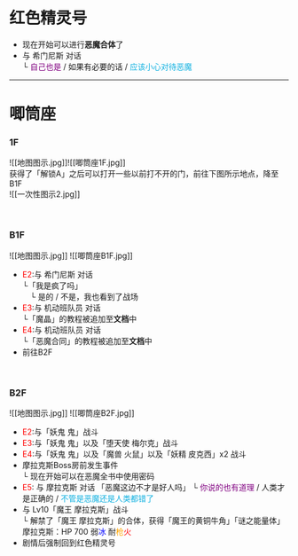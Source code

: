 # 红色精灵号<br>
- 现在开始可以进行**恶魔合体**了
- 与 希门尼斯 对话  
  └ <font color = "purple">自己也是</font> / 如果有必要的话 / <font color = "seablue">应该小心对待恶魔</font>  
---
# 唧筒座  <br>  
### 1F<br>
![[地图图示.jpg]]![[唧筒座1F.jpg]]  <br>
获得了「解锁A」之后可以打开一些以前打不开的门，前往下图所示地点，降至B1F  
![[一次性图示2.jpg]]  

<br>

### B1F  <br>
![[地图图示.jpg]]
![[唧筒座B1F.jpg]]  <br>
- <font color = "red">E2</font>:与 希门尼斯 对话  
  └「我是疯了吗」  
  &emsp;└ 是的 / 不是，我也看到了战场  
- <font color = "red">E3</font>:与 机动班队员 对话  
  └「魔晶」的教程被追加至**文档**中
- <font color = "red">E4</font>:与 机动班队员 对话  
  └「恶魔合同」的教程被追加至**文档**中
- 前往B2F

<br>

### B2F  <br>
![[地图图示.jpg]]
![[唧筒座B2F.jpg]]<br>
- <font color = "red">E2</font>:与「妖鬼 鬼」战斗  
- <font color = "red">E3</font>:与「妖鬼 鬼」以及「堕天使 梅尔克」战斗
- <font color = "red">E4</font>:与「妖鬼 鬼」以及「魔兽 火鼠」以及「妖精 皮克西」x2 战斗
- 摩拉克斯Boss房前发生事件  
  └ 现在开始可以在恶魔全书中使用密码
- <font color = "red">E5</font>: 与 摩拉克斯 对话
  「恶魔这边不才是好人吗」
    └ <font color = "purple">你说的也有道理</font> / 人类才是正确的 / <font color = "seablue">不管是恶魔还是人类都错了</font>  
- 与 Lv10「魔王 摩拉克斯」战斗  
  └ 解禁了「魔王 摩拉克斯」的合体，获得「魔王的黄铜牛角」「谜之能量体」  
  摩拉克斯：HP 700 弱<font color = "blue">冰</font> 耐<font color = "orange">枪</font><font color = "red">火</font>
- 剧情后强制回到红色精灵号